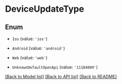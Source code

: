 # DeviceUpdateType


## Enum

* `Ios` (value: `'ios'`)

* `Android` (value: `'android'`)

* `Web` (value: `'web'`)

* `UnknownDefaultOpenApi` (value: `'11184809'`)

[[Back to Model list]](../README.md#documentation-for-models) [[Back to API list]](../README.md#documentation-for-api-endpoints) [[Back to README]](../README.md)
